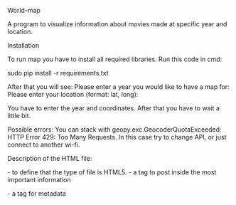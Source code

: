 World-map

A program to visualize information about movies made at specific year and location.

Installation

To run map you have to install all required libraries. Run this code in cmd:

sudo pip install -r requirements.txt

After that you will see:
Please enter a year you would like to have a map for:
Please enter your location (format: lat, long):

You have to enter the year and coordinates. After that you have to wait a little bit. 

Possible errors:
You can stack with geopy.exc.GeocoderQuotaExceeded: HTTP Error 429: Too Many Requests. In this case try to change API, or just connect to another wi-fi.

Description of the HTML file:
<!DOCTYPE html> - to define that the type of file is HTML5.

<head> - a tag to post inside the most important information
  

<meta> - a tag for metadata


<script> - a tag to hook the scripts to the HTML file
  

<link> - a tag to connect CSS files to the HTML file


<style> - to write CSS code inside HTML file
  

<body> - a tag that contain all the information that have to be on the web page
  

<div> - a tag that doing like a block that can have different styles and tags inside
  

<script> - a tag to write a JS code inside HTML file
  

Conclusions:
The application is a simple and good way to get information about movies that you need 
